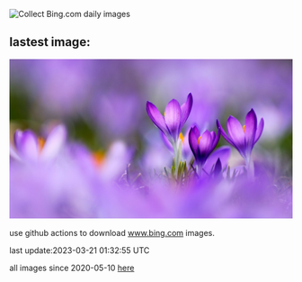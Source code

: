 ![Collect Bing.com daily images](https://github.com/counter2015/bing-daily-images/workflows/Collect%20Bing.com%20daily%20images/badge.svg)
## lastest image:
![](images/PurpleCrocus.jpg)

use github actions to download www.bing.com images.

last update:2023-03-21 01:32:55 UTC

all images since 2020-05-10 [here](https://github.com/counter2015/bing-daily-images/tree/master/images) 
